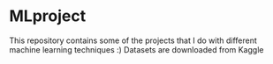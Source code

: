 # MLproject
This repository contains some of the projects that I do with different machine learning techniques :)
Datasets are downloaded from Kaggle

